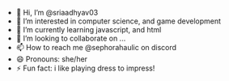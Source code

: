 - 👋 Hi, I’m @sriaadhyav03
- 👀 I’m interested in computer science, and game development
- 🌱 I’m currently learning javascript, and html
- 💞️ I’m looking to collaborate on ...
- 📫 How to reach me @sephorahaulic on discord 
- 😄 Pronouns: she/her
- ⚡ Fun fact: i like playing dress to impress!

<!---
sriaadhyav03/sriaadhyav03 is a ✨ special ✨ repository because its `README.md` (this file) appears on your GitHub profile.
You can click the Preview link to take a look at your changes.
--->
